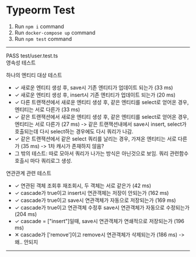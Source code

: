 # Typeorm Test

1. Run `npm i` command
2. Run `docker-compose up` command
3. Run `npm test` command

---

PASS test/user.test.ts  
영속성 테스트

하나의 엔티티 대상 테스트

- ✓ 새로운 엔티티 생성 후, save시 기존 엔티티가 업데이트 되는가 (33 ms)
- ✓ 새로운 엔티티 생성 후, insert시 기존 엔티티가 업데이트 되는가 (20 ms)
- ✓ 다른 트랜잭션에서 새로운 엔티티 생성 후, 같은 엔티티를 select로 얻어온 경우, 엔티티는 서로 다른가 (33 ms)
- ✓ 같은 트랜잭션에서 새로운 엔티티 생성 후, 같은 엔티티를 select로 얻어온 경우, 엔티티는 서로 다른가 (27 ms)
  -> 같은 트랜잭션내에서 save시 insert, select가 호출되는데 다시 select하는 경우에도 다시 쿼리가 나감.
- ✓ 같은 트랜잭션에서 같은 select 쿼리를 날리는 경우, 가져온 엔티티는 서로 다른가 (35 ms)
  -> 1차 캐시가 존재하지 않음?
- 그 밖의 테스트: 따로 모아서 쿼리가 나가는 방식은 아닌것으로 보임. 쿼리 관련함수 호출시 마다 쿼리로그 생성.

연관관계 관련 테스트

- ✓ 연관된 객체 조회후 재조회시, 두 객체는 서로 같은가 (42 ms)
- ✓ cascade가 true이고 insert시 연관객체는 저장이 안되는가 (162 ms)
- ✓ cascade가 true이고 save시 연관객체가 자동으로 저장되는가 (169 ms)
- ✓ cascade가 true이고 연관객체 수정후 save시 연관객체가 자동으로 수정되는가 (204 ms)
- ✓ cascade = ["insert"]일때, save시 연관객체가 연쇄적으로 저장되는가 (196 ms)
- ✕ cascade가 ['remove']이고 remove시 연관객체가 삭제되는가 (186 ms) -> 왜.. 안되지

---
